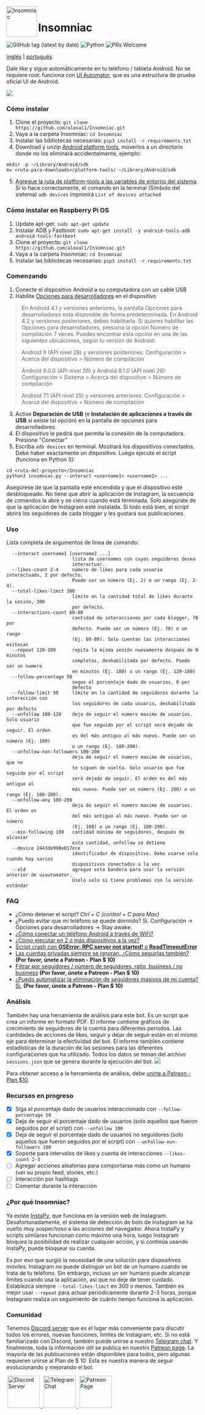 <img align="left" width="80" height="80" src="https://raw.githubusercontent.com/alexal1/Insomniac/master/res/icon.jpg" alt="Insomniac">

# Insomniac
![GitHub tag (latest by date)](https://img.shields.io/github/v/tag/alexal1/Insomniac?label=latest%20version)
![Python](https://img.shields.io/badge/built%20with-Python3-red.svg)
![PRs Welcome](https://img.shields.io/badge/PRs-welcome-brightgreen.svg?style=flat)


[inglés](https://github.com/alexal1/Insomniac/blob/master/README.md) | [portugués](https://github.com/alexal1/Insomniac/blob/master/res/README_pt_BR.md)

Dale like y sigue automáticamente en tu teléfono / tableta Android. No se requiere root: funciona con [UI Automator](https://developer.android.com/training/testing/ui-automator?hl=es), que es una estructura de prueba oficial UI de Android.

<img src="https://raw.githubusercontent.com/alexal1/Insomniac/master/res/demo.gif">

### Cómo instalar
1. Clone el proyecto: `git clone https://github.com/alexal1/Insomniac.git`
2. Vaya a la carpeta Insomniac: `cd Insomniac`
3. Instalar las bibliotecas necesarias: `pip3 install -r requirements.txt`
4. Download y unzip [Android platform tools](https://developer.android.com/studio/releases/platform-tools), moverlos a un directorio donde no los eliminará accidentalmente, ejemplo:
```
mkdir -p ~/Library/Android/sdk
mv <ruta-para-downloads>/platform-tools/ ~/Library/Android/sdk
```
5. [Agregue la ruta de platform-tools a las variables de entorno del sistema](https://github.com/alexal1/Insomniac/wiki/Agregue-la-ruta-de-platform-tools-a-las-variables-de-entorno-del-sistema-es). Si lo hace correctamente, el comando en la terminal (Símbolo del sistema) `adb devices` imprimirá `List of devices attached`

### Cómo instalar en Raspberry Pi OS
1. Update apt-get: `sudo apt-get update`
2. Instalar ADB y Fastboot: `sudo apt-get install -y android-tools-adb android-tools-fastboot`
3. Clone el proyecto: `git clone https://github.com/alexal1/Insomniac.git`
4. Vaya a la carpeta Insomniac: `cd Insomniac`
5. Instalar las bibliotecas necesarias: `pip3 install -r requirements.txt`

### Comenzando
1. Conecte el dispositivo Android a su computadora con un cable USB
2. Habilite [Opciones para desarrolladores](https://developer.android.com/studio/debug/dev-options?hl=es) en el dispositivo
>En Android 4.1 y versiones anteriores, la pantalla Opciones para desarrolladores está disponible de forma predeterminada. En Android 4.2 y versiones posteriores, debes habilitarla. Si quieres habilitar las Opciones para desarrolladores, presiona la opción Número de compilación 7 veces. Puedes encontrar esta opción en una de las siguientes ubicaciones, según tu versión de Android:
>
> Android 9 (API nivel 28) y versiones posteriores: Configuración > Acerca del dispositivo > Número de compilación
>
> Android 8.0.0 (API nivel 26) y Android 8.1.0 (API nivel 26): Configuración > Sistema > Acerca del dispositivo > Número de compilación
>
> Android 7.1 (API nivel 25) y versiones anteriores: Configuración > Acerca del dispositivo > Número de compilación
3. Active **Depuración de USB** (e **Instalación de aplicaciones a través de USB** si existe tal opción) en la pantalla de opciones para desarrolladores.
4. El dispositivo le pedirá que permita la conexión de la computadora. Presione "Conectar"
5. Escriba `adb devices` en terminal. Mostrará los dispositivos conectados. Debe haber exactamente un dispositivo. Luego ejecute el script (funciona en Python 3):
```
cd <ruta-del-proyecto>/Insomniac
python3 insomniac.py --interact <username1> <username2> ...
```
Asegúrese de que la pantalla esté encendida y que el dispositivo esté desbloqueado. No tiene que abrir la aplicación de Instagram, la secuencia de comandos la abre y se cierra cuando está terminada. Solo asegúrate de que la aplicación de Instagram esté instalada. Si todo está bien, el script abrirá los seguidores de cada blogger y les gustará sus publicaciones.

### Uso
Lista completa de argumentos de línea de comando:
```
  --interact username1 [username2 ...]
                        lista de usernames con cuyos seguidores desea
                        interactuar.
  --likes-count 2-4     número de likes para cada usuario interactuado, 2 por defecto.
                        Puede ser un número (Ej. 2) o un rango (Ej. 2-4).
  --total-likes-limit 300
                        límite en la cantidad total de likes durante la sesión, 300
                        por defecto.
  --interactions-count 60-80
                        cantidad de interacciones por cada blogger, 70 por
                        defecto. Puede ser un número (Ej. 70) o un rango
                        (Ej. 60-80). Solo cuentan las interacciones exitosas
  --repeat 120-180      repita la misma sesión nuevamente después de N minutos
                        completos, deshabilitada por defecto. Puede ser un numero
                        en minutos (Ej. 180) o un rango (Ej. 120-180)
  --follow-percentage 50
                        segue el porcentaje dado de usuarios, 0 por
                        defecto
  --follow-limit 50     límite en la cantidad de seguidores durante la interacción con
                        los seguidores de cada usuario, deshabilitada por defecto
  --unfollow 100-120    deja de seguir el numero maximo de usuarios. Solo usuario
                        que fue seguido por el script será dejado de seguir. El orden
                        es del más antiguo al más nuevo. Puede ser un número (Ej. 100)
                        o un rango (Ej. 100-200).
  --unfollow-non-followers 100-200
                        deja de seguir el numero maximo de usuarios, que no
                        te siguen de vuelta. Solo usuario que fue seguido por el script
                        será dejado de seguir. El orden es del más antiguo al
                        más nuevo. Puede ser un número (Ej. 100) o un rango (Ej. 100-200).
  --unfollow-any 100-200
                        deja de seguir el numero maximo de usuarios. El orden es
                        del más antiguo al más nuevo. Puede ser un número
                        (Ej. 100) o un rango (Ej. 100-200).
  --min-following 100   cantidad mínima de seguidores, después de alcanzar
                        esta cantidad, unfollow se detiene
  --device 2443de990e017ece
                        identificador de dispositivo. Debe usarse solo cuando hay varios
                        dispositivos conectados a la vez
  --old                 agregue esta bandera para usar la versión anterior de uiautomator.
                        Úselo solo si tiene problemas con la versión estándar                   
```

### FAQ
- ¿Cómo detener el script? _Ctrl + C (control + C para Mac)_
- ¿Puedo evitar que mi teléfono se quede dormido? Si. Configuración -> Opciones para desarrolladores -> Stay awake.
- [¿Cómo conectar un teléfono Android a través de WiFi?](https://www.patreon.com/posts/connect-android-38655552)
- [¿Cómo ejecutar en 2 o más dispositivos a la vez?](https://www.patreon.com/posts/38683736)
- [Script crash con **OSError: RPC server not started!** o **ReadTimeoutError**](https://www.patreon.com/posts/problems-with-to-38702683)
- [Las cuentas privadas siempre se ignoran. ¿Cómo seguirlas también?](https://www.patreon.com/posts/enable-private-39097751) **(Por favor, únete a Patreon - Plan $ 10)**
- [Filtrar por seguidores / número de seguidores, ratio, business / no business](https://www.patreon.com/posts/38826184) **(Por favor, únete a Patreon - Plan $ 10)**
- [¿Puedo automatizar la eliminación de seguidores masivos de mi cuenta? Si.](https://www.patreon.com/posts/40514622) **(Por favor, únete a Patreon - Plan $ 10)**

### Análisis
También hay una herramienta de análisis para este bot. Es un script que crea un informe en formato PDF. El informe contiene gráficos de crecimiento de seguidores de la cuenta para diferentes períodos. Las cantidades de acciones de likes, seguir y dejar de seguir están en el mismo eje para determinar la efectividad del bot. El informe también contiene estadísticas de la duración de las sesiones para las diferentes configuraciones que ha utilizado. Todos los datos se toman del archivo `sessions.json` que se genera durante la ejecución del bot.
<img src="https://raw.githubusercontent.com/alexal1/Insomniac/master/res/analytics_sample.png">

Para obtener acceso a la herramienta de análisis, debe [unirte a Patreon - Plan $10](https://www.patreon.com/insomniac_bot).

### Recursos en progreso
- [x] Siga el porcentaje dado de usuarios interaccionado con `--follow-percentage 50`
- [x] Deja de seguir el porcentaje dado de usuarios (solo aquellos que fueron seguidos por el script) con `--unfollow 100`
- [x] Deja de seguir el porcentaje dado de usuarios no seguidores (solo aquellos que fueron seguidos por el script) con `--unfollow-non-followers 100`
- [x] Soporte para intervalos de likes y cuenta de interacciones `--likes-count 2-3`
- [ ] Agregar acciones aleatorias para comportarse más como un humano (ver su propio feed, stories, etc.)
- [ ] Interacción por hashtags
- [ ] Comentar durante la interacción

### ¿Por qué Insomniac?
Ya existe [InstaPy](https://github.com/timgrossmann/InstaPy), que funciona en la versión web de Instagram. Desafortunadamente, el sistema de detección de bots de Instagram se ha vuelto muy sospechoso a las acciones del navegador. Ahora InstaPy y scripts similares funcionan como máximo una hora, luego Instagram bloquea la posibilidad de realizar cualquier acción, y si continúa usando InstaPy, puede bloquear su cuenta.

Es por eso que surgió la necesidad de una solución para dispositivos móviles. Instagram no puede distinguir un bot de un humano cuando se trata de tu teléfono. Sin embargo, incluso un ser humano puede alcanzar límites cuando usa la aplicación, así que no deje de tener cuidado. Establezca siempre `--total-likes-limit` en 300 o menos. También es mejor usar `--repeat` para actuar periódicamente durante 2-3 horas, porque Instagram realiza un seguimiento de cuánto tiempo funciona la aplicación.

### Comunidad
Tenemos [Discord server](https://discord.gg/59pUYCw) que es el lugar más conveniente para discutir todos los errores, nuevas funciones, límites de Instagram, etc. Si no está familiarizado con Discord, también puede unirse a nuestro [Telegram chat](https://t.me/insomniac_chat). Y finalmente, toda la información útil se publica en nuestro [Patreon page](https://www.patreon.com/insomniac_bot). La mayoría de las publicaciones están disponibles para todos, pero algunas requieren unirse al Plan de $ 10: Esta es nuestra manera de seguir evolucionando y mejorando el bot.

<p>
  <a href="https://discord.gg/59pUYCw">
    <img hspace="3" alt="Discord Server" src="https://raw.githubusercontent.com/alexal1/Insomniac/master/res/discord.png" height=84/>
  </a>
  <a href="https://t.me/insomniac_chat">
    <img hspace="3" alt="Telegram Chat" src="https://raw.githubusercontent.com/alexal1/Insomniac/master/res/telegram.png" height=84/>
  </a>
  <a href="https://www.patreon.com/insomniac_bot">
    <img hspace="3" alt="Patreon Page" src="https://raw.githubusercontent.com/alexal1/Insomniac/master/res/patreon.png" height=84/>
  </a>
</p>

